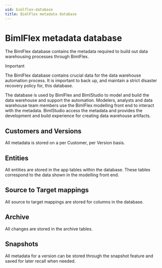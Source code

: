 ```yaml
---
uid: bimlflex-database
title: BimlFlex metadata database
---
```

# BimlFlex metadata database

The BimlFlex database contains the metadata required to build out data warehousing processes through BimlFlex.

> [!IMPORTANT]
> The BimlFlex database contains crucial data for the data warehouse automation process. It is important to back up, and maintain a strict disaster recovery policy for, this database.

The database is used by BimlFlex and BimlStudio to model and build the data warehouse and support the automation. Modelers, analysts and data warehouse team members use the BimlFlex modelling front end to interact with the metadata. BimlStudio access the metadata and provides the development and build experience for creating data warehouse artifacts.

## Customers and Versions

All metadata is stored on a per Customer, per Version basis.

## Entities

All entities are stored in the app tables within the database. These tables correspond to the data shown in the modelling front end.

## Source to Target mappings

All source to target mappings are stored for columns in the database.

## Archive

All changes are stored in the archive tables.

## Snapshots

All metadata for a version can be stored through the snapshot feature and saved for later recall when needed.
